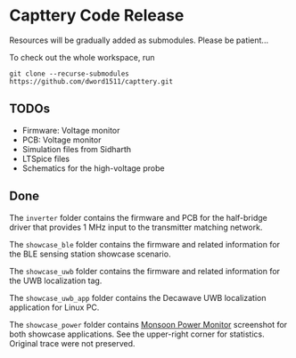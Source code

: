 # Capttery Code Release

Resources will be gradually added as submodules. Please be patient...

To check out the whole workspace, run

```
git clone --recurse-submodules https://github.com/dword1511/capttery.git
```

## TODOs

* Firmware: Voltage monitor
* PCB: Voltage monitor
* Simulation files from Sidharth
* LTSpice files
* Schematics for the high-voltage probe

## Done

The `inverter` folder contains the firmware and PCB for the half-bridge driver that provides 1 MHz input to the transmitter matching network.

The `showcase_ble` folder contains the firmware and related information for the BLE sensing station showcase scenario.

The `showcase_uwb` folder contains the firmware and related information for the UWB localization tag.

The `showcase_uwb_app` folder contains the Decawave UWB localization application for Linux PC.

The `showcase_power` folder contains [Monsoon Power Monitor](https://www.msoon.com/lvpm-software-download) screenshot for both showcase applications.
See the upper-right corner for statistics. Original trace were not preserved.

